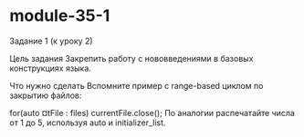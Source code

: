# module-35-1
Задание 1 (к уроку 2)


Цель задания
Закрепить работу с нововведениями в базовых конструкциях языка.



Что нужно сделать
  Вспомните пример с range-based циклом по закрытию файлов:

for(auto ¤tFile : files)
    currentFile.close();
По аналогии распечатайте числа от 1 до 5, используя auto и initializer_list.
